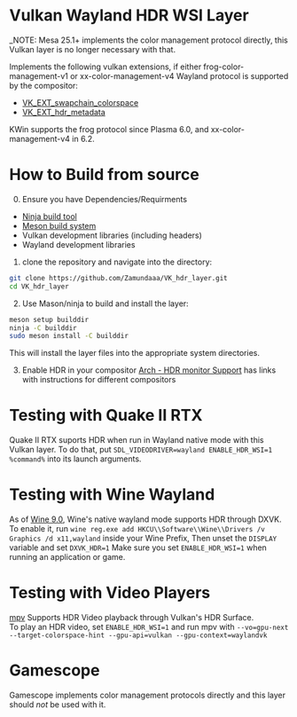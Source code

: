 # Vulkan Wayland HDR WSI Layer

_NOTE: Mesa 25.1+ implements the color management protocol directly, this Vulkan layer is no longer necessary with that.

Implements the following vulkan extensions, if either frog-color-management-v1 or xx-color-management-v4 Wayland protocol is supported by the compositor:
- [VK_EXT_swapchain_colorspace](https://registry.khronos.org/vulkan/specs/1.3-extensions/man/html/VK_EXT_swapchain_colorspace.html)
- [VK_EXT_hdr_metadata](https://registry.khronos.org/vulkan/specs/1.3-extensions/man/html/VK_EXT_hdr_metadata.html)

KWin supports the frog protocol since Plasma 6.0, and xx-color-management-v4 in 6.2.

# How to Build from source

0. Ensure you have Dependencies/Requirments
- [Ninja build tool](https://github.com/ninja-build/ninja/wiki)
- [Meson build system](https://mesonbuild.com/Getting-meson.html)
- Vulkan development libraries (including headers)
- Wayland development libraries

1. clone the repository and navigate into the directory:

```bash
git clone https://github.com/Zamundaaa/VK_hdr_layer.git
cd VK_hdr_layer
```
2. Use Mason/ninja to build and install the layer:

```bash
meson setup builddir
ninja -C builddir
sudo meson install -C builddir
```

This will install the layer files into the appropriate system directories.

3. Enable HDR in your compositor 
[Arch - HDR monitor Support](https://wiki.archlinux.org/title/HDR_monitor_support) has links with instructions for different compositors

# Testing with Quake II RTX

Quake II RTX suports HDR when run in Wayland native mode with this Vulkan layer. To do that, put `SDL_VIDEODRIVER=wayland ENABLE_HDR_WSI=1 %command%` into its launch arguments.

# Testing with Wine Wayland

As of [Wine 9.0](https://gitlab.winehq.org/wine/wine/-/releases/wine-9.0), Wine's native wayland mode supports HDR through DXVK.    
To enable it, run `wine reg.exe add HKCU\\Software\\Wine\\Drivers /v Graphics /d x11,wayland` inside your Wine Prefix, Then unset the `DISPLAY` variable and set `DXVK_HDR=1`
Make sure you set `ENABLE_HDR_WSI=1` when running an application or game.

# Testing with Video Players

[mpv](https://mpv.io/) Supports HDR Video playback through Vulkan's HDR Surface.    
To play an HDR video, set `ENABLE_HDR_WSI=1` and run mpv with `--vo=gpu-next --target-colorspace-hint --gpu-api=vulkan --gpu-context=waylandvk`

# Gamescope
Gamescope implements color management protocols directly and this layer should *not* be used with it.
